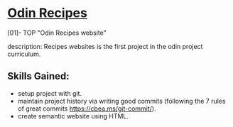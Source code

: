 # [Odin Recipes](https://maradona-essam.github.io/odin-recipes/index.html)
[01]- TOP "Odin Recipes website"

description:
Recipes websites is the first project in the odin project curriculum.

## Skills Gained:
- setup project with git.
- maintain project history via writing good commits (following the 7 rules of great commits https://cbea.ms/git-commit/).
- create semantic website using HTML.

